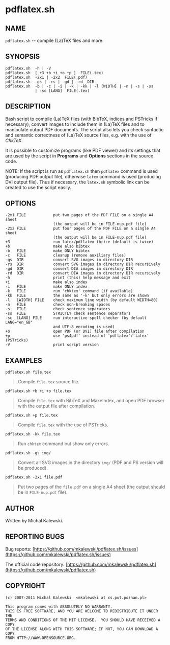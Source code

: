 pdflatex.sh
===========

NAME
----
`pdflatex.sh` -- compile (La)TeX files and more.

SYNOPSIS
--------
    pdflatex.sh  -h | -V
    pdflatex.sh  [ +3 +b +i +o +p ]  FILE(.tex)
    pdflatex.sh  -2x1 | -2x2  FILE(.pdf)
    pdflatex.sh  -gs | -rs | -gd | -rd  DIR
    pdflatex.sh  -b | -c | -i | -k | -kk | -l [WIDTH] | -n | -s | -ss
                 | -sc [LANG]  FILE(.tex)

DESCRIPTION
-----------
Bash script to compile (La)TeX files (with BibTeX, indices and PSTricks if
necessary), convert images to include them in (La)TeX files and to manipulate
output PDF documents.  The script also lets you check syntactic and semantic
correctness of (La)TeX source files, e.g. with the use of *ChkTeX*.

It is possible to customize programs (like PDF viewer) and its settings that
are used by the script in **Programs** and **Options** sections in the source
code.

NOTE:  If the script is run as `pdflatex.sh` then `pdflatex` command is used
(producing PDF output file), otherwise `latex` command is used (producing DVI
output file).  Thus if necessary, the `latex.sh` symbolic link can be created
to use the script easily.

OPTIONS
-------
    -2x1 FILE            put two pages of the PDF FILE on a single A4 sheet
                         (the output will be in FILE-nup.pdf file)
    -2x2 FILE            put four pages of the PDF FILE on a single A4 sheet
                         (the output will be in FILE-nup.pdf file)
    +3                   run latex/pdflatex thrice (default is twice)
    +b                   make also bibtex
    -b   FILE            make ONLY bibtex
    -c   FILE            cleanup (remove auxiliary files)
    -gs  DIR             convert SVG images in directory DIR
    -rs  DIR             convert SVG images in directory DIR recursively
    -gd  DIR             convert DIA images in directory DIR
    -rd  DIR             convert DIA images in directory DIR recursively
    -h                   print (this) help message and exit
    +i                   make also index
    -i   FILE            make ONLY index
    -k   FILE            run 'chktex' command (if available)
    -kk  FILE            the same as '-k' but only errors are shown
    -l   [WIDTH] FILE    check maximum line width (by default WIDTH=80)
    -n   FILE            check non-breaking spaces
    -s   FILE            check sentence separators
    -ss  FILE            STRICTLY check sentence separators
    -sc  [LANG] FILE     run interactive spell checker (by default LANG="en_GB"
                         and UTF-8 encoding is used)
    +o                   open PDF (or DVI) file after compilation
    +p                   use 'ps4pdf' instead of 'pdflatex'/'latex' (PSTricks)
    -V                   print script version

EXAMPLES
--------
    pdflatex.sh file.tex

> Compile `file.tex` source file.

    pdflatex.sh +b +i +o file.tex

> Compile `file.tex` with BibTeX and MakeIndex, and open PDF browser with the
> output file after compilation.

    pdflatex.sh +p file.tex

> Compile `file.tex` with the use of PSTricks.

    pdflatex.sh -kk file.tex

> Run `chktex` command but show only errors.

    pdflatex.sh -gs img/

> Convert all SVG images in the directory `img/` (PDF and PS version will be
> produced).

    pdflatex.sh -2x1 file.pdf

> Put two pages of the `file.pdf` on a single A4 sheet (the output should be in
> `FILE-nup.pdf` file).

AUTHOR
------
Written by Michal Kalewski.

REPORTING BUGS
--------------
Bug reports: [https://github.com/mkalewski/pdflatex.sh/issues](https://github.com/mkalewski/pdflatex.sh/issues)

The official code repository: [https://github.com/mkalewski/pdflatex.sh](https://github.com/mkalewski/pdflatex.sh)

COPYRIGHT
---------
    (c) 2007-2011 Michal Kalewski  <mkalewski at cs.put.poznan.pl>

    This program comes with ABSOLUTELY NO WARRANTY.
    THIS IS FREE SOFTWARE, AND YOU ARE WELCOME TO REDISTRIBUTE IT UNDER THE
    TERMS AND CONDITIONS OF THE MIT LICENSE.  YOU SHOULD HAVE RECEIVED A COPY
    OF THE LICENSE ALONG WITH THIS SOFTWARE; IF NOT, YOU CAN DOWNLOAD A COPY
    FROM HTTP://WWW.OPENSOURCE.ORG.
